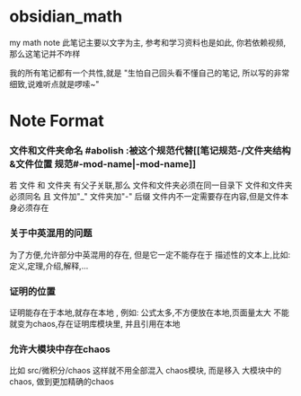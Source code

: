 # obsidian_math
my math note
此笔记主要以文字为主, 参考和学习资料也是如此, 你若依赖视频, 那么这笔记并不咋样

我的所有笔记都有一个共性,就是 "生怕自己回头看不懂自己的笔记, 所以写的非常细致,说难听点就是啰嗦~"

# Note Format
### 文件和文件夹命名 #abolish :被这个规范代替[[笔记规范-/文件夹结构&文件位置 规范#-mod-name|-mod-name]]
若 文件 和 文件夹 有父子关联,那么 
	文件和文件夹必须在同一目录下
	文件和文件夹必须同名 且 文件加"\_" 文件夹加"-" 后缀
	文件内不一定需要存在内容,但是文件本身必须存在

### 关于中英混用的问题

为了方便,允许部分中英混用的存在,
但是它一定不能存在于 描述性的文本上,比如: 定义,定理,介绍,解释,...

### 证明的位置
证明能存在于本地,就存在本地 , 例如: 公式太多,不方便放在本地,页面量太大
不能就变为chaos,存在证明库模块里, 并且引用在本地
### 允许大模块中存在chaos
比如 src/微积分/chaos
这样就不用全部混入 chaos模块, 而是移入 大模块中的chaos, 做到更加精确的chaos

